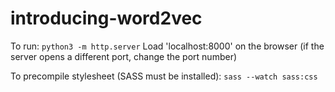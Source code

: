 # introducing-word2vec

To run:
`python3 -m http.server`
Load 'localhost:8000' on the browser (if the server opens a different port, change the port number)

To precompile stylesheet (SASS must be installed):
`sass --watch sass:css`
